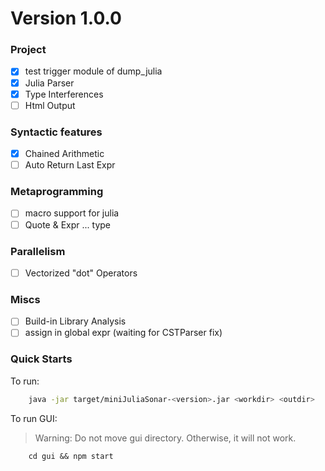 # Version 1.0.0
### Project
- [x] test trigger module of dump_julia
- [x] Julia Parser
- [x] Type Interferences
- [ ] Html Output

### Syntactic features
- [x] Chained Arithmetic
- [ ] Auto Return Last Expr
 
### Metaprogramming
- [ ] macro support for julia
- [ ] Quote & Expr ... type
### Parallelism
- [ ] Vectorized "dot" Operators
### Miscs
- [ ] Build-in Library Analysis
- [ ] assign in global expr (waiting for CSTParser fix)

### Quick Starts
To run:
```bash
    java -jar target/miniJuliaSonar-<version>.jar <workdir> <outdir>
```

To run GUI:
> Warning: Do not move gui directory. Otherwise, it will not work.
```
    cd gui && npm start
```